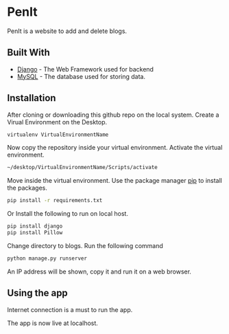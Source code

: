 # PenIt

PenIt is a website to add and delete blogs.


## Built With
* [Django](https://www.djangoproject.com/) - The Web Framework used for backend
* [MySQL](https://www.mysql.com/) - The database used for storing data.



## Installation
After cloning or downloading this github repo on the local system. 
Create a Virual Environment on the Desktop.
```bash
virtualenv VirtualEnvironmentName
```
Now copy the repository inside your virtual environment.
Activate the virtual environment.
```bash
~/desktop/VirtualEnvironmentName/Scripts/activate
```
Move inside the virtual environment.
Use the package manager [pip](https://pip.pypa.io/en/stable/) to install the packages.
```bash
pip install -r requirements.txt
```
Or 
Install the following to run on local host.
```bash
pip install django
pip install Pillow
```
Change directory to blogs.
Run the following command
```bash
python manage.py runserver
```
An IP address will be shown, copy it and run it on a web browser.

## Using the app
Internet connection is a must to run the app.

The app is now live at localhost.


